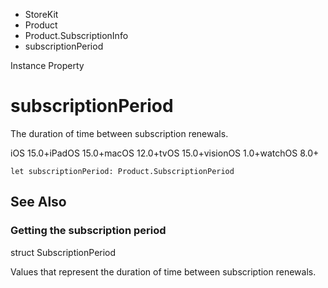 

- StoreKit
- Product
- Product.SubscriptionInfo
-  subscriptionPeriod 

Instance Property

# subscriptionPeriod

The duration of time between subscription renewals.

iOS 15.0+iPadOS 15.0+macOS 12.0+tvOS 15.0+visionOS 1.0+watchOS 8.0+

``` source
let subscriptionPeriod: Product.SubscriptionPeriod
```

## See Also

### Getting the subscription period

struct SubscriptionPeriod

Values that represent the duration of time between subscription renewals.


